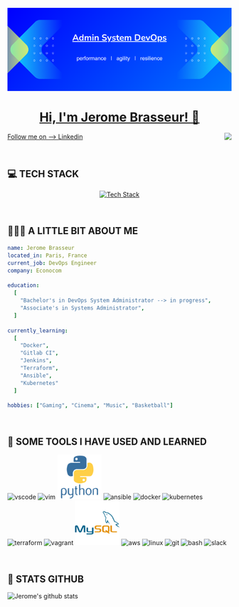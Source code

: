 <p align="center">
    <a href="https://github.com/jeromebrasseur">
        <img alt="Cover Portfolio" src="https://github.com/jeromebrasseur/jeromebrasseur/blob/main/img/cover_portfolio.png">
</p>
  
<h1 align="center">Hi, I'm Jerome Brasseur! 👋 </h1>
<img align="right" src="https://visitor-badge.laobi.icu/badge?page_id=jeromebrasseur.visitor-badge"  />

<p>

Follow me on --> <a href="https://www.linkedin.com/in/jeromebrasseur92000"> Linkedin</a>

</p>
<br>
<h2>💻 TECH STACK</h2>

<p align="center">
  <a href="https://skillicons.dev">
    <img src="https://skillicons.dev/icons?i=aws,azure,debian,ubuntu,windows,vim,vscode,bash,ps,py,mysql,git,github,docker,ansible,gitlab,jenkins,kubernetes,terraform,elasticsearch&perline=10" alt="Tech Stack"/>
  </a>
</p>
<br>
<h2> 👨🏻‍💻 A LITTLE BIT ABOUT ME</h2>

```yaml
name: Jerome Brasseur
located_in: Paris, France
current_job: DevOps Engineer
company: Econocom

education:
  [
    "Bachelor's in DevOps System Administrator --> in progress",
    "Associate's in Systems Administrator",
  ]

currently_learning:
  [
    "Docker",
    "Gitlab CI",
    "Jenkins",
    "Terraform",
    "Ansible",
    "Kubernetes"
  ]

hobbies: ["Gaming", "Cinema", "Music", "Basketball"]
```
  
<br> 
  
<h2> 🚀 SOME TOOLS I HAVE USED AND LEARNED</h2>
<p align="left">
<img src="https://cdn.jsdelivr.net/gh/devicons/devicon/icons/vscode/vscode-original-wordmark.svg" alt="vscode" width="100" height="100"/>
<img src="https://devicon-website.vercel.app/api/vim/original.svg" alt="vim" width="100" height="100"/>
<img src="https://raw.githubusercontent.com/devicons/devicon/master/icons/python/python-original-wordmark.svg" alt="python" width="100" height="100"/>
<img src="https://devicon-website.vercel.app/api/ansible/original-wordmark.svg" alt="ansible" width="100" height="100"/>
<img src="https://devicon-website.vercel.app/api/docker/original-wordmark.svg"  alt="docker" width="100" height="100"/>
<img src="https://devicon-website.vercel.app/api/kubernetes/plain-wordmark.svg" alt="kubernetes" width="100" height="100"/>
<img src="https://devicon-website.vercel.app/api/terraform/original-wordmark.svg" alt="terraform" width="100" height="100"/>
<img src="https://devicon-website.vercel.app/api/vagrant/original-wordmark.svg" alt="vagrant" width="100" height="100"/>
<img src="https://raw.githubusercontent.com/devicons/devicon/master/icons/mysql/mysql-original-wordmark.svg" alt="mysql" width="100" height="100" />
<img src="https://cdn.jsdelivr.net/gh/devicons/devicon/icons/amazonwebservices/amazonwebservices-plain-wordmark.svg" alt="aws" width="100" height="100"/>
<img src="https://cdn.jsdelivr.net/gh/devicons/devicon/icons/linux/linux-original.svg" alt="linux" width="100" height="100"/>       
<img src="https://devicon-website.vercel.app/api/git/original-wordmark.svg" alt="git" width="100" height="100"/>
<img src="https://cdn.jsdelivr.net/gh/devicons/devicon/icons/bash/bash-original.svg" alt="bash" width="100" height="100"/>
<img src="https://devicon-website.vercel.app/api/slack/original-wordmark.svg" alt="slack" width="100" height="100"/>

</p>

<br>
<h2>📝 STATS GITHUB</h2>

![Jerome's github stats](https://github-readme-stats.vercel.app/api?username=jeromebrasseur&show_icons=true&theme=tokyonight)
